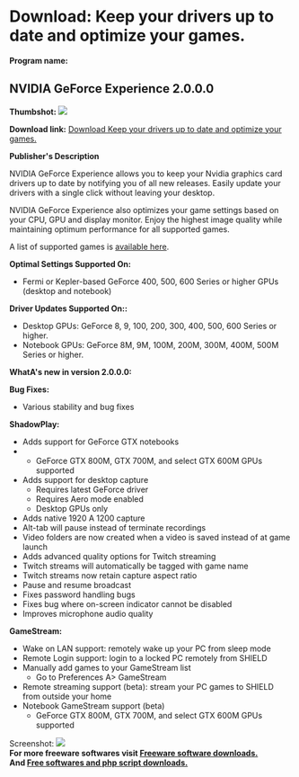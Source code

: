 # Download: Keep your drivers up to date and optimize your games.

**Program name:**

## NVIDIA GeForce Experience 2.0.0.0

  
**Thumbshot:** ![](http://www.freewarefiles.com/screenshot/nvidiageforceexp_md.jpg)   
  
**Download link:** [Download Keep your drivers up to date and optimize your games.](http://freesoftwares.boysofts.com/NVIDIA-GeForce-Experience_program_85465.html)  
  


**Publisher's Description**  
  


NVIDIA GeForce Experience allows you to keep your Nvidia graphics card drivers up to date by notifying you of all new releases. Easily update your drivers with a single click without leaving your desktop. 

NVIDIA GeForce Experience also optimizes your game settings based on your CPU, GPU and display monitor. Enjoy the highest image quality while maintaining optimum performance for all supported games.

A list of supported games is [available here](http://www.geforce.com/drivers/geforce-experience/supported-games).

**Optimal Settings Supported On:**

  * Fermi or Kepler-based GeForce 400, 500, 600 Series or higher GPUs (desktop and notebook) 

**Driver Updates Supported On::**

  * Desktop GPUs: GeForce 8, 9, 100, 200, 300, 400, 500, 600 Series or higher. 
  * Notebook GPUs: GeForce 8M, 9M, 100M, 200M, 300M, 400M, 500M Series or higher. 

**WhatA's new in version 2.0.0.0:**

**Bug Fixes:**

  * Various stability and bug fixes 

**ShadowPlay:**

  * Adds support for GeForce GTX notebooks 
  *   * GeForce GTX 800M, GTX 700M, and select GTX 600M GPUs supported 
  * Adds support for desktop capture 
    * Requires latest GeForce driver 
    * Requires Aero mode enabled 
    * Desktop GPUs only 
  * Adds native 1920 A 1200 capture 
  * Alt-tab will pause instead of terminate recordings 
  * Video folders are now created when a video is saved instead of at game launch 
  * Adds advanced quality options for Twitch streaming 
  * Twitch streams will automatically be tagged with game name 
  * Twitch streams now retain capture aspect ratio 
  * Pause and resume broadcast 
  * Fixes password handling bugs 
  * Fixes bug where on-screen indicator cannot be disabled 
  * Improves microphone audio quality 

**GameStream:**

  * Wake on LAN support: remotely wake up your PC from sleep mode 
  * Remote Login support: login to a locked PC remotely from SHIELD 
  * Manually add games to your GameStream list 
    * Go to Preferences A> GameStream 
  * Remote streaming support (beta): stream your PC games to SHIELD from outside your home 
  * Notebook GameStream support (beta) 
    * GeForce GTX 800M, GTX 700M, and select GTX 600M GPUs supported 

  
  
Screenshot: ![](http://www.freewarefiles.com/screenshot/nvidiageforceexp.jpg)   
**For more freeware softwares visit [Freeware software downloads.](http://freesoftwares.boysofts.com/)**   
**And [Free softwares and php script downloads.](http://www.boysofts.com/)**
